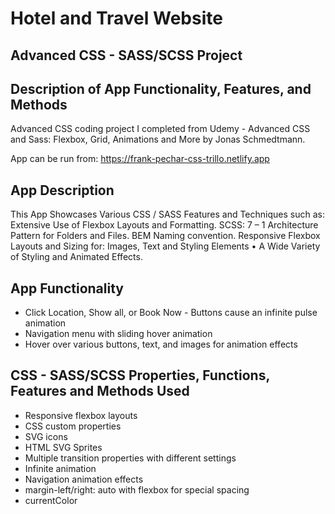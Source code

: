 # Hotel and Travel Website
## Advanced CSS - SASS/SCSS Project
## Description of App Functionality, Features, and Methods

Advanced CSS coding project I completed from Udemy - Advanced CSS and Sass: Flexbox, Grid, Animations and More by Jonas Schmedtmann.

App can be run from: https://frank-pechar-css-trillo.netlify.app

## App Description 

This App Showcases Various CSS / SASS Features and Techniques such as: Extensive Use of Flexbox Layouts and Formatting. SCSS: 7 – 1 Architecture Pattern for Folders and Files. BEM Naming convention. Responsive Flexbox Layouts and Sizing for: Images, Text and Styling Elements &bull; A Wide Variety of Styling and Animated Effects.

## App Functionality

- Click Location, Show all, or Book Now - Buttons cause an infinite pulse animation
- Navigation menu with sliding hover animation
- Hover over various buttons, text, and images for animation effects

## CSS - SASS/SCSS Properties, Functions, Features and Methods Used

- Responsive flexbox layouts
- CSS custom properties
- SVG icons
- HTML SVG Sprites
- Multiple transition properties with different settings 
- Infinite animation
- Navigation animation effects
- margin-left/right: auto with flexbox for special spacing
- currentColor
